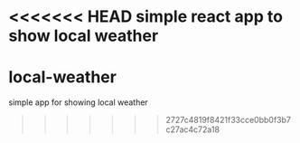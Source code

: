 <<<<<<< HEAD
simple react app to show local weather
=======
# local-weather
simple app for showing local weather
>>>>>>> 2727c4819f8421f33cce0bb0f3b7c27ac4c72a18
